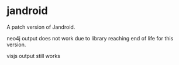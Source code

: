 # jandroid

A patch version of Jandroid.

neo4j output does not work due to library reaching end of life for this version. 

visjs output still works
